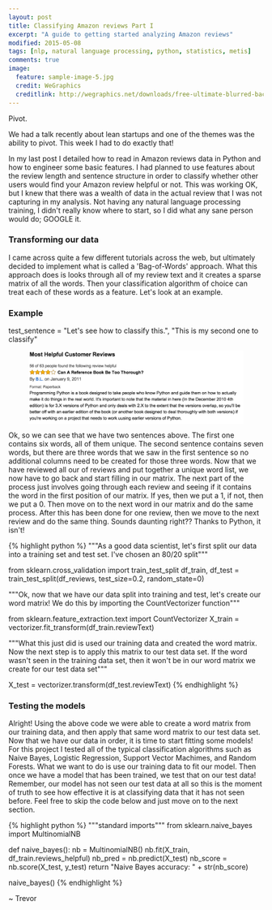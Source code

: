 ```yaml
---
layout: post
title: Classifying Amazon reviews Part I
excerpt: "A guide to getting started analyzing Amazon reviews"
modified: 2015-05-08
tags: [nlp, natural language processing, python, statistics, metis]
comments: true
image:
  feature: sample-image-5.jpg
  credit: WeGraphics
  creditlink: http://wegraphics.net/downloads/free-ultimate-blurred-background-pack/
---
```

Pivot.

We had a talk recently about lean startups and one of the themes was the ability to pivot.  This week I had to do exactly that!

In my last post I detailed how to read in Amazon reviews data in Python and how to engineer some basic features.  I had planned to use features about the review length and sentence structure in order to classify whether other users would find your Amazon review helpful or not.  This was working OK, but I knew that there was a wealth of data in the actual review that I was not capturing in my analysis.  Not having any natural language processing training, I didn't really know where to start, so I did what any sane person would do; GOOGLE it.

### Transforming our data
I came across quite a few different tutorials across the web, but ultimately decided to implement what is called a 'Bag-of-Words' approach.  What this approach does is looks through all of my review text and it creates a sparse matrix of all the words.  Then your classification algorithm of choice can treat each of these words as a feature.  Let's look at an example.

### Example
test_sentence = "Let's see how to classify this.", "This is my second one to classify"
<figure>
  <a href="/images/amazon_review_sample.png"><img style="display:block; margin: 0 auto;" src="/images/amazon_review_sample.png"></a>
</figure>

Ok, so we can see that we have two sentences above.  The first one contains six words, all of them unique.  The second sentence contains seven words, but there are three words that we saw in the first sentence so no additional columns need to be created for those three words.  Now that we have reviewed all our of reviews and put together a unique word list, we now have to go back and start filling in our matrix.  The next part of the process just involves going through each review and seeing if it contains the word in the first position of our matrix.  If yes, then we put a 1, if not, then we put a 0.  Then move on to the next word in our matrix and do the same process.  After this has been done for one review, then we move to the next review and do the same thing.  Sounds daunting right??  Thanks to Python, it isn't!


{% highlight python %}
"""As a good data scientist, let's first split our data into a training set and test set.  I've chosen an 80/20 split"""

from sklearn.cross_validation import train_test_split
df_train, df_test = train_test_split(df_reviews, test_size=0.2, random_state=0)

"""Ok, now that we have our data split into training and test, let's create our word matrix!  We do this by importing the CountVectorizer function"""

from sklearn.feature_extraction.text import CountVectorizer
X_train = vectorizer.fit_transform(df_train.reviewText)

"""What this just did is used our training data and created the word matrix.  Now the next step is to apply this matrix to our test data set.  If the word wasn't seen in the training data set, then it won't be in our word matrix we create for our test data set"""

X_test = vectorizer.transform(df_test.reviewText)
{% endhighlight %}

### Testing the models
Alright!  Using the above code we were able to create a word matrix from our training data, and then apply that same word matrix to our test data set.  Now that we have our data in order, it is time to start fitting some models!  For this project I tested all of the typical classification algorithms such as Naive Bayes, Logistic Regression, Support Vector Machimes, and Random Forests.  What we want to do is use our training data to fit our model.  Then once we have a model that has been trained, we test that on our test data!  Remember, our model has not seen our test data at all so this is the moment of truth to see how effective it is at classifying data that it has not seen before.  Feel free to skip the code below and just move on to the next section.

{% highlight python %}
"""standard imports"""
from sklearn.naive_bayes import MultinomialNB

def naive_bayes():
    nb = MultinomialNB()
    nb.fit(X_train, df_train.reviews_helpful)
    nb_pred = nb.predict(X_test)
    nb_score = nb.score(X_test, y_test)
    return "Naive Bayes accuracy: " + str(nb_score)

naive_bayes()
{% endhighlight %}




~ Trevor

[1]: http://cseweb.ucsd.edu/~jmcauley/
[2]: http://jmcauley.ucsd.edu/data/amazon/
[3]: http://textblob.readthedocs.org/en/dev/
